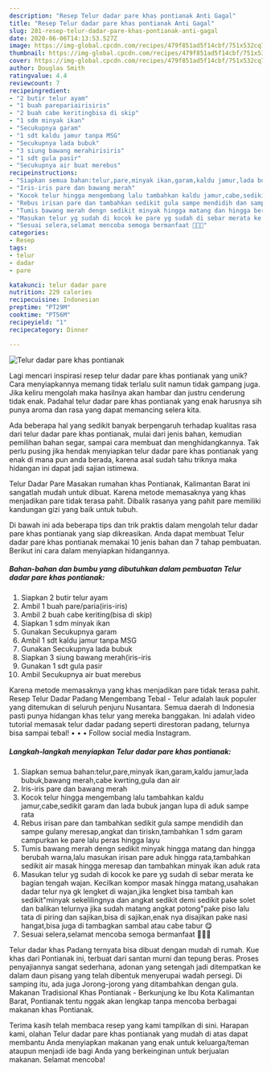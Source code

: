 ```yaml
---
description: "Resep Telur dadar pare khas pontianak Anti Gagal"
title: "Resep Telur dadar pare khas pontianak Anti Gagal"
slug: 281-resep-telur-dadar-pare-khas-pontianak-anti-gagal
date: 2020-06-06T14:13:53.527Z
image: https://img-global.cpcdn.com/recipes/479f851ad5f14cbf/751x532cq70/telur-dadar-pare-khas-pontianak-foto-resep-utama.jpg
thumbnail: https://img-global.cpcdn.com/recipes/479f851ad5f14cbf/751x532cq70/telur-dadar-pare-khas-pontianak-foto-resep-utama.jpg
cover: https://img-global.cpcdn.com/recipes/479f851ad5f14cbf/751x532cq70/telur-dadar-pare-khas-pontianak-foto-resep-utama.jpg
author: Douglas Smith
ratingvalue: 4.4
reviewcount: 7
recipeingredient:
- "2 butir telur ayam"
- "1 buah parepariairisiris"
- "2 buah cabe keritingbisa di skip"
- "1 sdm minyak ikan"
- "Secukupnya garam"
- "1 sdt kaldu jamur tanpa MSG"
- "Secukupnya lada bubuk"
- "3 siung bawang merahirisiris"
- "1 sdt gula pasir"
- "Secukupnya air buat merebus"
recipeinstructions:
- "Siapkan semua bahan:telur,pare,minyak ikan,garam,kaldu jamur,lada bubuk,bawang merah,cabe kwrting,gula dan air"
- "Iris-iris pare dan bawang merah"
- "Kocok telur hingga mengembang lalu tambahkan kaldu jamur,cabe,sedikit garam dan lada bubuk jangan lupa di aduk sampe rata"
- "Rebus irisan pare dan tambahkan sedikit gula sampe mendidih dan sampe gulany meresap,angkat dan tiriskn,tambahkan 1 sdm garam campurkan ke pare lalu peras hingga layu"
- "Tumis bawang merah dengn sedikit minyak hingga matang dan hingga berubah warna,lalu masukan irisan pare aduk hingga rata,tambahkan sedikit air masak hingga meresap dan tambahkan minyak ikan aduk rata"
- "Masukan telur yg sudah di kocok ke pare yg sudah di sebar merata ke bagian tengah wajan. Kecilkan kompor masak hingga matang,usahakan dadar telur nya gk lengket di wajan,jika lengket bisa tambah kan sedikit&#34;minyak sekelilingnya dan angkat sedikit demi sedikit pake solet dan balikan telurnya jika sudah matang angkat potong&#34;pake piso lalu tata di piring dan sajikan,bisa di sajikan,enak nya disajikan pake nasi hangat,bisa juga di tambagkan sambal atau cabe tabur 😋"
- "Sesuai selera,selamat mencoba semoga bermanfaat 🌹🤗😊"
categories:
- Resep
tags:
- telur
- dadar
- pare

katakunci: telur dadar pare 
nutrition: 229 calories
recipecuisine: Indonesian
preptime: "PT29M"
cooktime: "PT56M"
recipeyield: "1"
recipecategory: Dinner

---
```



![Telur dadar pare khas pontianak](https://img-global.cpcdn.com/recipes/479f851ad5f14cbf/751x532cq70/telur-dadar-pare-khas-pontianak-foto-resep-utama.jpg)

Lagi mencari inspirasi resep telur dadar pare khas pontianak yang unik? Cara menyiapkannya memang tidak terlalu sulit namun tidak gampang juga. Jika keliru mengolah maka hasilnya akan hambar dan justru cenderung tidak enak. Padahal telur dadar pare khas pontianak yang enak harusnya sih punya aroma dan rasa yang dapat memancing selera kita.

Ada beberapa hal yang sedikit banyak berpengaruh terhadap kualitas rasa dari telur dadar pare khas pontianak, mulai dari jenis bahan, kemudian pemilihan bahan segar, sampai cara membuat dan menghidangkannya. Tak perlu pusing jika hendak menyiapkan telur dadar pare khas pontianak yang enak di mana pun anda berada, karena asal sudah tahu triknya maka hidangan ini dapat jadi sajian istimewa.

Telur Dadar Pare Masakan rumahan khas Pontianak, Kalimantan Barat ini sangatlah mudah untuk dibuat. Karena metode memasaknya yang khas menjadikan pare tidak terasa pahit. Dibalik rasanya yang pahit pare memiliki kandungan gizi yang baik untuk tubuh.


Di bawah ini ada beberapa tips dan trik praktis dalam mengolah telur dadar pare khas pontianak yang siap dikreasikan. Anda dapat membuat Telur dadar pare khas pontianak memakai 10 jenis bahan dan 7 tahap pembuatan. Berikut ini cara dalam menyiapkan hidangannya.

<!--inarticleads1-->

##### Bahan-bahan dan bumbu yang dibutuhkan dalam pembuatan Telur dadar pare khas pontianak:

1. Siapkan 2 butir telur ayam
1. Ambil 1 buah pare/paria(iris-iris)
1. Ambil 2 buah cabe keriting(bisa di skip)
1. Siapkan 1 sdm minyak ikan
1. Gunakan Secukupnya garam
1. Ambil 1 sdt kaldu jamur tanpa MSG
1. Gunakan Secukupnya lada bubuk
1. Siapkan 3 siung bawang merah(iris-iris
1. Gunakan 1 sdt gula pasir
1. Ambil Secukupnya air buat merebus


Karena metode memasaknya yang khas menjadikan pare tidak terasa pahit. Resep Telur Dadar Padang Mengembang Tebal - Telur adalah lauk populer yang ditemukan di seluruh penjuru Nusantara. Semua daerah di Indonesia pasti punya hidangan khas telur yang mereka banggakan. Ini adalah video tutorial memasak telur dadar padang seperti direstoran padang, telurnya bisa sampai tebal! • • • Follow social media Instagram. 

<!--inarticleads2-->

##### Langkah-langkah menyiapkan Telur dadar pare khas pontianak:

1. Siapkan semua bahan:telur,pare,minyak ikan,garam,kaldu jamur,lada bubuk,bawang merah,cabe kwrting,gula dan air
1. Iris-iris pare dan bawang merah
1. Kocok telur hingga mengembang lalu tambahkan kaldu jamur,cabe,sedikit garam dan lada bubuk jangan lupa di aduk sampe rata
1. Rebus irisan pare dan tambahkan sedikit gula sampe mendidih dan sampe gulany meresap,angkat dan tiriskn,tambahkan 1 sdm garam campurkan ke pare lalu peras hingga layu
1. Tumis bawang merah dengn sedikit minyak hingga matang dan hingga berubah warna,lalu masukan irisan pare aduk hingga rata,tambahkan sedikit air masak hingga meresap dan tambahkan minyak ikan aduk rata
1. Masukan telur yg sudah di kocok ke pare yg sudah di sebar merata ke bagian tengah wajan. Kecilkan kompor masak hingga matang,usahakan dadar telur nya gk lengket di wajan,jika lengket bisa tambah kan sedikit&#34;minyak sekelilingnya dan angkat sedikit demi sedikit pake solet dan balikan telurnya jika sudah matang angkat potong&#34;pake piso lalu tata di piring dan sajikan,bisa di sajikan,enak nya disajikan pake nasi hangat,bisa juga di tambagkan sambal atau cabe tabur 😋
1. Sesuai selera,selamat mencoba semoga bermanfaat 🌹🤗😊


Telur dadar khas Padang ternyata bisa dibuat dengan mudah di rumah. Kue khas dari Pontianak ini, terbuat dari santan murni dan tepung beras. Proses penyajiannya sangat sederhana, adonan yang setengah jadi ditempatkan ke dalam daun pisang yang telah dibentuk menyerupai wadah persegi. Di samping itu, ada juga Jorong-jorong yang ditambahkan dengan gula. Makanan Tradisional Khas Pontianak - Berkunjung ke Ibu Kota Kalimantan Barat, Pontianak tentu nggak akan lengkap tanpa mencoba berbagai makanan khas Pontianak. 

Terima kasih telah membaca resep yang kami tampilkan di sini. Harapan kami, olahan Telur dadar pare khas pontianak yang mudah di atas dapat membantu Anda menyiapkan makanan yang enak untuk keluarga/teman ataupun menjadi ide bagi Anda yang berkeinginan untuk berjualan makanan. Selamat mencoba!
